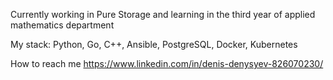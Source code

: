 Сurrently working in Pure Storage and learning in the third year of applied mathematics department

My stack: Python, Go, C++, Ansible, PostgreSQL, Docker, Kubernetes

How to reach me https://www.linkedin.com/in/denis-denysyev-826070230/
